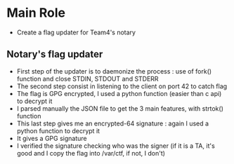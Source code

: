 # Main Role
- Create a flag updater for Team4's notary

## Notary's flag updater 
- First step of the updater is to daemonize the process : use of fork() function and close STDIN, STDOUT and STDERR
- The second step consist in listening to the client on port 42 to catch flag
- The flag is GPG encrypted, I used a python function (easier than c api) to decrypt it
- I parsed manually the JSON file to get the 3 main features, with strtok() function
- This last step gives me an encrypted-64 signature : again I used a python function to decrypt it
- It gives a GPG signature 
- I verified the signature checking who was the signer (if it is a TA, it's good and I copy the flag into /var/ctf, if not, I don't)  
